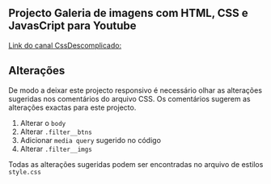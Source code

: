 ## Projecto Galeria de imagens com HTML, CSS e JavasCript para Youtube

[Link do canal CssDescomplicado:](https://www.youtube.com/channel/UCT7ziRh_Mhc1cFsN_-rdn4w) 

## Alterações
De modo a deixar este projecto responsivo é necessário olhar as alterações sugeridas nos comentários do arquivo CSS.
Os comentários sugerem as alterações exactas para este projecto.
1. Alterar o `body`
2. Alterar `.filter__btns`
3. Adicionar `media query` sugerido no código
4. Alterar `.filter__imgs`

Todas as alterações sugeridas podem ser encontradas no arquivo de estilos `style.css`